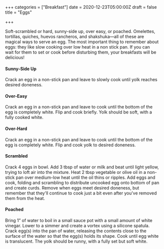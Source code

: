 +++
categories = ["Breakfast"]
date = 2020-12-23T05:00:00Z
draft = false
title = "Eggs"

+++

Soft-scrambled or hard, sunny-side up, over easy, or poached. Omelettes, tortillas, quiches, huevos rancheros, and shakshuka—all of these are magical ways to serve an egg. The most important thing to remember about eggs: they like slow cooking over low heat in a non stick pan. If you can wait for them to set or cook before disturbing them, your breakfasts will be delicious!

#### Sunny-Side Up 

Crack an egg in a non-stick pan and leave to slowly cook until yolk reaches desired doneness.

#### Over-Easy

Crack an egg in a non-stick pan and leave to cook until the bottom of the egg is completely white. Flip and cook briefly. Yolk should be soft, with a fully cooked white.

#### Over-Hard

Crack an egg in a non-stick pan and leave to cook until the bottom of the egg is completely white. Flip and cook yolk to desired doneness.

#### Scrambled 

Crack 4 eggs in bowl. Add 3 tbsp of water or milk and beat until light yellow, trying to loft air into the mixture. Heat 2 tbsp vegetable or olive oil in a non-stick pan over medium-low heat until the oil thins or ripples. Add eggs and cook, folding and scrambling to distribute uncooked egg onto bottom of pan and create curds. Remove when eggs meet desired doneness, but remember that they'll continue to cook just a bit even after you've removed them from the heat. 

#### Poached

Bring 1” of water to boil in a small sauce pot with a small amount of white vinegar. Lower to a simmer and create a vortex using a silicone spatula. Crack egg(s) into the pan of water, releasing the contents close to the surface of the water so that the egg(s) holds its shape. Cook until egg white is translucent. The yolk should be runny, with a fully set but soft white.